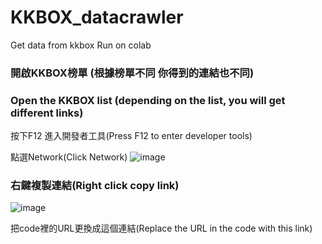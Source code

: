 # KKBOX_datacrawler
Get data from kkbox
Run on colab


### 開啟KKBOX榜單 (根據榜單不同 你得到的連結也不同)
### Open the KKBOX list (depending on the list, you will get different links)

按下F12 進入開發者工具(Press F12 to enter developer tools)

點選Network(Click Network)
![image](https://github.com/KidLiumingjie/KKBOX_datacrawler/assets/108582775/dad8b140-b7b2-483f-a359-ef772724fa32)
### 右鍵複製連結(Right click copy link)
![image](https://github.com/KidLiumingjie/KKBOX_datacrawler/assets/108582775/171a25e6-9686-44ef-af93-34e983478590)


把code裡的URL更換成這個連結(Replace the URL in the code with this link)
